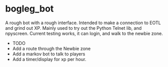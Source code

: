 # bogleg_bot

A rough bot with a rough interface. Intended to make a connection to EOTL and grind out XP. Mainly used to try out the
Python Telnet lib, and npyscreen. Current testing works, it can login, and walk to the newbie zone.
* TODO
* Add a route through the Newbie zone
* Add a markov bot to talk to players
* Add a timer/display for xp per hour.
